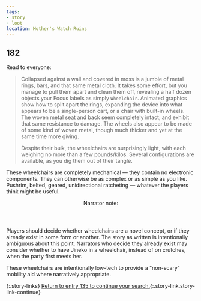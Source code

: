 ```yaml
---
tags:
- story
- loot
location: Mother's Watch Ruins
---
```


## 182

Read to everyone:

> Collapsed against a wall and covered in moss is a jumble of metal rings, bars, and that same metal cloth.
> It takes some effort, but you manage to pull them apart and clean them off, revealing a half dozen objects your Focus labels as simply `Wheelchair`.
> Animated graphics show how to split apart the rings, expanding the device into what appears to be a single-person cart, or a chair with built-in wheels.
> The woven metal seat and back seem completely intact, and exhibit that same resistance to damage.
> The wheels also appear to be made of some kind of woven metal, though much thicker and yet at the same time more giving.
>
> Despite their bulk, the wheelchairs are surprisingly light, with each weighing no more than a few pounds/kilos.
> Several configurations are available, as you dig them out of their tangle.

These wheelchairs are completely mechanical — they contain no electronic components.
They can otherwise be as complex or as simple as you like.
Pushrim, belted, geared, unidirectional ratcheting — whatever the players think might be useful.

<aside class="narrator-note">
<header>Narrator note:</header>
<p markdown="true">Players should decide whether wheelchairs are a novel concept, or if they already exist in some form or another.
The story as written is intentionally ambiguous about this point.
Narrators who decide they already exist may consider whether to have Jineko in a wheelchair, instead of on crutches, when the party first meets her.</p>
<p>These wheelchairs are intentionally low-tech to provide a "non-scary" mobility aid where narratively appropriate.</p>
</aside>

{:.story-links}
[Return to entry 135 to continue your search.](135-ruins-night.md){:.story-link.story-link-continue}
